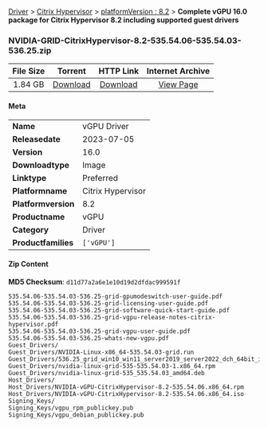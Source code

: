 
[Driver](/README.md)  >  [Citrix Hypervisor](/index/Driver/Citrix_Hypervisor.md)  >  [platformVersion : 8.2](/index/Driver/Citrix_Hypervisor/8.2.md)  >  **Complete vGPU 16.0 package for Citrix Hypervisor 8.2 including supported guest drivers**


### NVIDIA-GRID-CitrixHypervisor-8.2-535.54.06-535.54.03-536.25.zip

| **File Size** | **Torrent**  | **HTTP Link** | **Internet Archive** |
|:-------------:|:------------:|:-------------:|:--------------------:|
| 1.84 GB |  [Download](https://archive.org/download/nvgpu_NVIDIA-GRID-CitrixHypervisor-8.2-535.54.06-535.54.03-536.25.zip/nvgpu_NVIDIA-GRID-CitrixHypervisor-8.2-535.54.06-535.54.03-536.25.zip_archive.torrent)       | [Download](https://archive.org/compress/nvgpu_NVIDIA-GRID-CitrixHypervisor-8.2-535.54.06-535.54.03-536.25.zip) | [View Page](https://archive.org/details/nvgpu_NVIDIA-GRID-CitrixHypervisor-8.2-535.54.06-535.54.03-536.25.zip)       |

#### Meta

<table>
<tr><td><strong>Name</strong></td><td>vGPU Driver</td></tr>
<tr><td><strong>Releasedate</strong></td><td>2023-07-05</td></tr>
<tr><td><strong>Version</strong></td><td>16.0</td></tr>
<tr><td><strong>Downloadtype</strong></td><td>Image</td></tr>
<tr><td><strong>Linktype</strong></td><td>Preferred</td></tr>
<tr><td><strong>Platformname</strong></td><td>Citrix Hypervisor</td></tr>
<tr><td><strong>Platformversion</strong></td><td>8.2</td></tr>
<tr><td><strong>Productname</strong></td><td>vGPU</td></tr>
<tr><td><strong>Category</strong></td><td>Driver</td></tr>
<tr><td><strong>Productfamilies</strong></td><td><code>['vGPU']</code></td></tr>
</table>

#### Zip Content

**MD5 Checksum**: `d11d77a2a6e1e10d19d2dfdac999591f`

```text
535.54.06-535.54.03-536.25-grid-gpumodeswitch-user-guide.pdf
535.54.06-535.54.03-536.25-grid-licensing-user-guide.pdf
535.54.06-535.54.03-536.25-grid-software-quick-start-guide.pdf
535.54.06-535.54.03-536.25-grid-vgpu-release-notes-citrix-hypervisor.pdf
535.54.06-535.54.03-536.25-grid-vgpu-user-guide.pdf
535.54.06-535.54.03-536.25-whats-new-vgpu.pdf
Guest_Drivers/
Guest_Drivers/NVIDIA-Linux-x86_64-535.54.03-grid.run
Guest_Drivers/536.25_grid_win10_win11_server2019_server2022_dch_64bit_international.exe
Guest_Drivers/nvidia-linux-grid-535-535.54.03-1.x86_64.rpm
Guest_Drivers/nvidia-linux-grid-535_535.54.03_amd64.deb
Host_Drivers/
Host_Drivers/NVIDIA-vGPU-CitrixHypervisor-8.2-535.54.06.x86_64.rpm
Host_Drivers/NVIDIA-vGPU-CitrixHypervisor-8.2-535.54.06.x86_64.iso
Signing_Keys/
Signing_Keys/vgpu_rpm_publickey.pub
Signing_Keys/vgpu_debian_publickey.pub
```